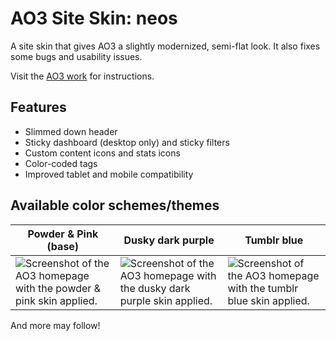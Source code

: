 # AO3 Site Skin: neos

A site skin that gives AO3 a slightly modernized, semi-flat look. It also fixes some bugs and usability issues.

Visit the [AO3 work](https://archiveofourown.org/works/65849527) for instructions.

## Features
- Slimmed down header
- Sticky dashboard (desktop only) and sticky filters
- Custom content icons and stats icons
- Color-coded tags
- Improved tablet and mobile compatibility

## Available color schemes/themes

| Powder & Pink (base)  | Dusky dark purple | Tumblr blue |
| ------------- | ------------- |------------- |
| ![Screenshot of the AO3 homepage with the powder & pink skin applied.](/../main/images/neos_preview_splash_base_powder-pink.png) | ![Screenshot of the AO3 homepage with the dusky dark purple skin applied.](/../main/images/neos_preview_splash_dusky-dark-purple.png)  | ![Screenshot of the AO3 homepage with the tumblr blue skin applied.](/../main/images/neos_preview_splash_tumblr-blue.png)  |

And more may follow!
